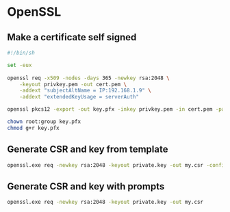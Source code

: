 # OpenSSL
## Make a certificate self signed

```bash
#!/bin/sh      

set -eux
  
openssl req -x509 -nodes -days 365 -newkey rsa:2048 \
	-keyout privkey.pem -out cert.pem \
	-addext "subjectAltName = IP:192.168.1.9" \
	-addext "extendedKeyUsage = serverAuth"

openssl pkcs12 -export -out key.pfx -inkey privkey.pem -in cert.pem -passout pass:

chown root:group key.pfx
chmod g+r key.pfx
```

## Generate CSR and key from template

```sh
openssl.exe req -newkey rsa:2048 -keyout private.key -out my.csr -config config.conf
```

## Generate CSR and key with prompts

```sh
openssl.exe req -newkey rsa:2048 -keyout private.key -out my.csr 
```
